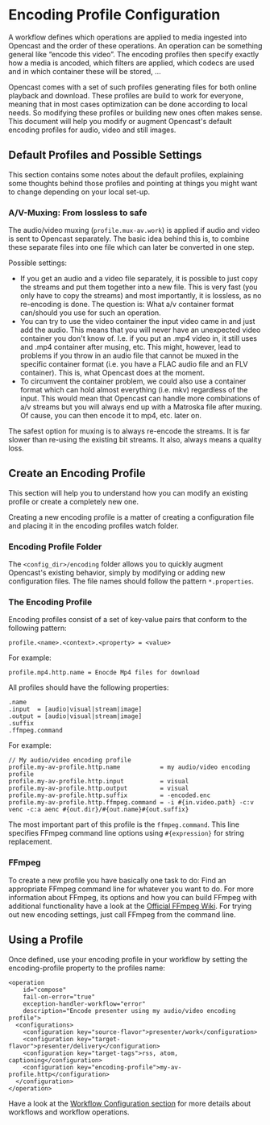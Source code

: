 Encoding Profile Configuration
==============================

A workflow defines which operations are applied to media ingested into Opencast and the order of these operations. An
operation can be something general like “encode this video”. The encoding profiles then specify exactly how a media is
ancoded, which filters are applied, which codecs are used and in which container these will be stored, …

Opencast comes with a set of such profiles generating files for both online playback and download. These profiles are
build to work for everyone, meaning that in most cases optimization can be done according to local needs. So modifying
these profiles or building new ones often makes sense. This document will help you modify or augment Opencast's
default encoding profiles for audio, video and still images.

Default Profiles and Possible Settings
--------------------------------------

This section contains some notes about the default profiles, explaining some thoughts behind those profiles and pointing
at things you might want to change depending on your local set-up.

### A/V-Muxing: From lossless to safe

The audio/video muxing (`profile.mux-av.work`) is applied if audio and video is sent to Opencast separately. The basic
idea behind this is, to combine these separate files into one file which can later be converted in one step.

Possible settings:

*  If you get an audio and a video file separately, it is possible to just copy the streams and put them together into a
   new file. This is very fast (you only have to copy the streams) and most importantly, it is lossless, as no
   re-encoding is done. The question is: What a/v container format can/should you use for such an operation.
*  You can try to use the video container the input video came in and just add the audio. This means that you will never
   have an unexpected video container you don't know of. I.e. if you put an .mp4 video in, it still uses and .mp4
   container after musing, etc. This might, however, lead to problems if you throw in an audio file that cannot be muxed
   in the specific container format (i.e. you have a FLAC audio file and an FLV container). This is, what Opencast
   does at the moment.
*  To circumvent the container problem, we could also use a container format which can hold almost everything (i.e. mkv)
   regardless of the input. This would mean that Opencast can handle more combinations of a/v streams but you will
   always end up with a Matroska file after muxing. Of cause, you can then encode it to mp4, etc. later on.

The safest option for muxing is to always re-encode the streams. It is far slower than re-using the existing bit
streams. It also, always means a quality loss.


Create an Encoding Profile
--------------------------

This section will help you to understand how you can modify an existing profile or create a completely new one.

Creating a new encoding profile is a matter of creating a configuration file and placing it in the encoding profiles
watch folder.

### Encoding Profile Folder

The `<config_dir>/encoding` folder allows you to quickly augment Opencast's existing behavior, simply by modifying or
adding new configuration files. The file names should follow the pattern `*.properties`.


### The Encoding Profile

Encoding profiles consist of a set of key-value pairs that conform to the following pattern:

    profile.<name>.<context>.<property> = <value>

For example:

    profile.mp4.http.name = Enocde Mp4 files for download

All profiles should have the following properties:

    .name
    .input  = [audio|visual|stream|image]
    .output = [audio|visual|stream|image]
    .suffix
    .ffmpeg.command

For example:

    // My audio/video encoding profile
    profile.my-av-profile.http.name           = my audio/video encoding profile
    profile.my-av-profile.http.input          = visual
    profile.my-av-profile.http.output         = visual
    profile.my-av-profile.http.suffix         = -encoded.enc
    profile.my-av-profile.http.ffmpeg.command = -i #{in.video.path} -c:v venc -c:a aenc #{out.dir}/#{out.name}#{out.suffix}

The most important part of this profile is the `ffmpeg.command`. This line specifies FFmpeg command line options using
`#{expression}` for string replacement.


### FFmpeg

To create a new profile you have basically one task to do: Find an appropriate FFmpeg command line for whatever you want
to do. For more information about FFmpeg, its options and how you can build FFmpeg with additional functionality have a
look at the [Official FFmpeg Wiki](http://trac.ffmpeg.org/wiki). For trying out new encoding settings, just call FFmpeg
from the command line.


Using a Profile
---------------

Once defined, use your encoding profile in your workflow by setting the encoding-profile property to the profiles name:

    <operation
        id="compose"
        fail-on-error="true"
        exception-handler-workflow="error"
        description="Encode presenter using my audio/video encoding profile">
      <configurations>
        <configuration key="source-flavor">presenter/work</configuration>
        <configuration key="target-flavor">presenter/delivery</configuration>
        <configuration key="target-tags">rss, atom, captioning</configuration>
        <configuration key="encoding-profile">my-av-profile.http</configuration>
      </configuration>
    </operation>

Have a look at the [Workflow Configuration section](workflow.md) for more details about workflows and workflow
operations.
